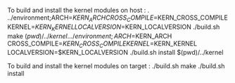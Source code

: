 To build and install the kernel modules on host :
. ../environment;ARCH=$KERN_ARCH CROSS_COMPILE=$KERN_CROSS_COMPILE KERNEL=$KERN_KERNEL LOCALVERSION=$KERN_LOCALVERSION ./build.sh make $(pwd)/../kernel
. ../environment;ARCH=$KERN_ARCH CROSS_COMPILE=$KERN_CROSS_COMPILE KERNEL=$KERN_KERNEL LOCALVERSION=$KERN_LOCALVERSION ./build.sh install $(pwd)/../kernel

To build and install the kernel modules on target :
./build.sh make
./build.sh install


